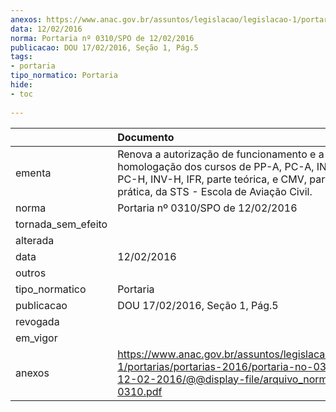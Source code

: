 ```yaml
---
anexos: https://www.anac.gov.br/assuntos/legislacao/legislacao-1/portarias/portarias-2016/portaria-no-0310-spo-de-12-02-2016/@@display-file/arquivo_norma/PA2016-0310.pdf
data: 12/02/2016
norma: Portaria nº 0310/SPO de 12/02/2016
publicacao: DOU 17/02/2016, Seção 1, Pág.5
tags:
- portaria
tipo_normatico: Portaria
hide: 
- toc 
 
---
```


|                    | Documento                                                                                                                                                                                       |
|:-------------------|:------------------------------------------------------------------------------------------------------------------------------------------------------------------------------------------------|
| ementa             | Renova a autorização de funcionamento e a homologação dos cursos de PP-A, PC-A, INVA, PP-H, PC-H, INV-H, IFR, parte teórica, e CMV, partes teórica e prática, da STS - Escola de Aviação Civil. |
| norma              | Portaria nº 0310/SPO de 12/02/2016                                                                                                                                                              |
| tornada_sem_efeito |                                                                                                                                                                                                 |
| alterada           |                                                                                                                                                                                                 |
| data               | 12/02/2016                                                                                                                                                                                      |
| outros             |                                                                                                                                                                                                 |
| tipo_normatico     | Portaria                                                                                                                                                                                        |
| publicacao         | DOU 17/02/2016, Seção 1, Pág.5                                                                                                                                                                  |
| revogada           |                                                                                                                                                                                                 |
| em_vigor           |                                                                                                                                                                                                 |
| anexos             | https://www.anac.gov.br/assuntos/legislacao/legislacao-1/portarias/portarias-2016/portaria-no-0310-spo-de-12-02-2016/@@display-file/arquivo_norma/PA2016-0310.pdf                               |